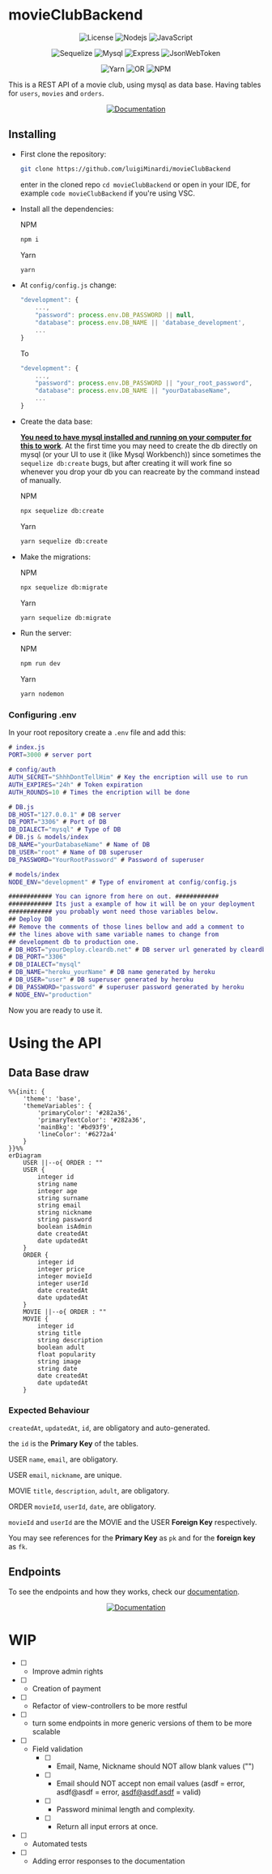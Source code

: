 # movieClubBackend

<div align="center">

![License](https://img.shields.io/github/license/luigiMinardi/movieClubBackend?style=for-the-badge)
![Nodejs](https://img.shields.io/badge/Node.js-339933?style=for-the-badge&logo=nodedotjs&logoColor=white)
![JavaScript](https://img.shields.io/badge/JavaScript-323330?style=for-the-badge&logo=javascript&logoColor=F7DF1E)

![Sequelize](https://img.shields.io/badge/Sequelize-52B0E7?style=for-the-badge&logo=Sequelize&logoColor=white)
![Mysql](https://img.shields.io/badge/MySQL-005C84?style=for-the-badge&logo=mysql&logoColor=white)
![Express](https://img.shields.io/badge/Express.js-000000?style=for-the-badge&logo=express&logoColor=white)
![JsonWebToken](https://img.shields.io/badge/JWT-000000?style=for-the-badge&logo=JSON%20web%20tokens&logoColor=white)

![Yarn](https://img.shields.io/badge/Yarn-2C8EBB?style=for-the-badge&logo=yarn&logoColor=white)
![OR](https://img.shields.io/badge/-or-lightgrey?style=for-the-badge)
![NPM](https://img.shields.io/badge/npm-CB3837?style=for-the-badge&logo=npm&logoColor=white)

</div>

This is a REST API of a movie club, using mysql as data base. Having tables for `users`, `movies` and `orders`.

<div align="center">

[![Documentation](https://img.shields.io/badge/go%20to-documentation-informational?style=for-the-badge)](https://github.com/luigiMinardi/movieClubBackend/wiki)

</div>

## Installing

-   First clone the repository:

    ```bash
    git clone https://github.com/luigiMinardi/movieClubBackend
    ```

    enter in the cloned repo `cd movieClubBackend` or open in your IDE, for example `code movieClubBackend` if you're using VSC.

-   Install all the dependencies:

    NPM

    ```bash
    npm i
    ```

    Yarn

    ```bash
    yarn
    ```

-   At `config/config.js` change:

    ```js
    "development": {
        ...,
        "password": process.env.DB_PASSWORD || null,
        "database": process.env.DB_NAME || 'database_development',
        ...
    }
    ```

    To

    ```js
    "development": {
        ...,
        "password": process.env.DB_PASSWORD || "your_root_password",
        "database": process.env.DB_NAME || "yourDatabaseName",
        ...
    }
    ```

-   Create the data base:

    <u>**You need to have mysql installed and running on your computer for this to work**</u>. At the first time you may need to create the db directly on mysql (or your UI to use it (like Mysql Workbench)) since sometimes the `sequelize db:create` bugs, but after creating it will work fine so whenever you drop your db you can reacreate by the command instead of manually.

    NPM

    ```bash
    npx sequelize db:create
    ```

    Yarn

    ```bash
    yarn sequelize db:create
    ```

-   Make the migrations:

    NPM

    ```bash
    npx sequelize db:migrate
    ```

    Yarn

    ```bash
    yarn sequelize db:migrate
    ```

-   Run the server:

    NPM

    ```bash
    npm run dev
    ```

    Yarn

    ```bash
    yarn nodemon
    ```

### Configuring .env

In your root repository create a `.env` file and add this:

```m
# index.js
PORT=3000 # server port

# config/auth
AUTH_SECRET="ShhhDontTellHim" # Key the encription will use to run
AUTH_EXPIRES="24h" # Token expiration
AUTH_ROUNDS=10 # Times the encription will be done

# DB.js
DB_HOST="127.0.0.1" # DB server
DB_PORT="3306" # Port of DB
DB_DIALECT="mysql" # Type of DB
# DB.js & models/index
DB_NAME="yourDatabaseName" # Name of DB
DB_USER="root" # Name of DB superuser
DB_PASSWORD="YourRootPassword" # Password of superuser

# models/index
NODE_ENV="development" # Type of enviroment at config/config.js

############ You can ignore from here on out. ############
############ Its just a example of how it will be on your deployment
############ you probably wont need those variables below.
## Deploy DB
## Remove the comments of those lines bellow and add a comment to
## the lines above with same variable names to change from
## development db to production one.
# DB_HOST="yourDeploy.cleardb.net" # DB server url generated by cleardb
# DB_PORT="3306"
# DB_DIALECT="mysql"
# DB_NAME="heroku_yourName" # DB name generated by heroku
# DB_USER="user" # DB superuser generated by heroku
# DB_PASSWORD="password" # superuser password generated by heroku
# NODE_ENV="production"
```

Now you are ready to use it.

# Using the API

## Data Base draw

```mermaid
%%{init: {
    'theme': 'base',
    'themeVariables': {
        'primaryColor': '#282a36',
        'primaryTextColor': '#282a36',
        'mainBkg': '#bd93f9',
        'lineColor': '#6272a4'
    }
}}%%
erDiagram
    USER ||--o{ ORDER : ""
    USER {
        integer id
        string name
        integer age
        string surname
        string email
        string nickname
        string password
        boolean isAdmin
        date createdAt
        date updatedAt
    }
    ORDER {
        integer id
        integer price
        integer movieId
        integer userId
        date createdAt
        date updatedAt
    }
    MOVIE ||--o{ ORDER : ""
    MOVIE {
        integer id
        string title
        string description
        boolean adult
        float popularity
        string image
        string date
        date createdAt
        date updatedAt
    }
```

### Expected Behaviour

`createdAt`, `updatedAt`, `id`, are obligatory and auto-generated.

the `id` is the **Primary Key** of the tables.

USER `name`, `email`, are obligatory.

USER `email`, `nickname`, are unique.

MOVIE `title`, `description`, `adult`, are obligatory.

ORDER `movieId`, `userId`, `date`, are obligatory.

`movieId` and `userId` are the MOVIE and the USER **Foreign Key** respectively.

You may see references for the **Primary Key** as `pk` and for the **foreign key** as `fk`.

## Endpoints

To see the endpoints and how they works, check our [documentation](https://github.com/luigiMinardi/movieClubBackend/wiki).

<div align="center">

[![Documentation](https://img.shields.io/badge/go%20to-documentation-informational?style=for-the-badge)](https://github.com/luigiMinardi/movieClubBackend/wiki)

</div>

# WIP

-   [ ] -   Improve admin rights

-   [ ] -   Creation of payment

-   [ ] -   Refactor of view-controllers to be more restful

-   [ ] -   turn some endpoints in more generic versions of them to be more scalable

-   [ ] -   Field validation
        -   [ ] -   Email, Name, Nickname should NOT allow blank values ("")
        -   [ ] -   Email should NOT accept non email values (asdf = error, asdf@asdf = error, asdf@asdf.asdf = valid)
        -   [ ] -   Password minimal length and complexity.
        -   [ ] -   Return all input errors at once.

-   [ ] -   Automated tests

-   [ ] -   Adding error responses to the documentation
